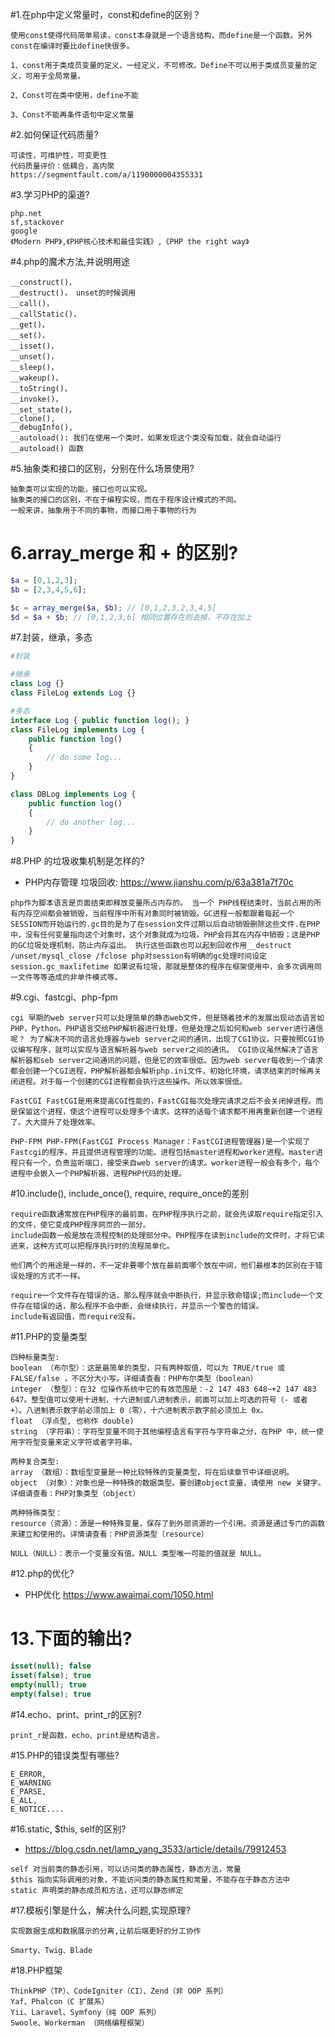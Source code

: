 #1.在php中定义常量时，const和define的区别？

```
使用const使得代码简单易读，const本身就是一个语言结构，而define是一个函数。另外const在编译时要比define快很多。

1、const用于类成员变量的定义，一经定义，不可修改。Define不可以用于类成员变量的定义，可用于全局常量。

2、Const可在类中使用，define不能

3、Const不能再条件语句中定义常量

```

#2.如何保证代码质量?
```
可读性，可维护性，可变更性 
代码质量评价：低耦合，高内聚
https://segmentfault.com/a/1190000004355331
```


#3.学习PHP的渠道?
```
php.net
sf,stackover
google
《Modern PHP》,《PHP核心技术和最佳实践》,《PHP the right way》 
```


#4.php的魔术方法,并说明用途
```
__construct()， 
__destruct()， unset的时候调用
__call()， 
__callStatic()， 
__get()， 
__set()， 
__isset()， 
__unset()， 
__sleep()， 
__wakeup()， 
__toString()，
__invoke()， 
__set_state()， 
__clone(),
__debugInfo(),
__autoload(): 我们在使用一个类时，如果发现这个类没有加载，就会自动运行 __autoload() 函数
```


#5.抽象类和接口的区别，分别在什么场景使用?
```
抽象类可以实现的功能，接口也可以实现。 
抽象类的接口的区别，不在于编程实现，而在于程序设计模式的不同。 
一般来讲，抽象用于不同的事物，而接口用于事物的行为
```

# 6.array_merge 和 + 的区别?
```php
$a = [0,1,2,3];
$b = [2,3,4,5,6];

$c = array_merge($a, $b); // [0,1,2,3,2,3,4,5]
$d = $a + $b; // [0,1,2,3,6] 相同位置存在则去掉，不存在加上
```

#7.封装，继承，多态
```php
#封装

#继承
class Log {}
class FileLog extends Log {}

#多态
interface Log { public function log(); }
class FileLog implements Log {
    public function log()
    {
        // do some log...
    }
}

class DBLog implements Log {
    public function log()
    {
        // do another log...
    }
}
```


#8.PHP 的垃圾收集机制是怎样的?

* PHP内存管理 垃圾回收: https://www.jianshu.com/p/63a381a7f70c

```
php作为脚本语言是页面结束即释放变量所占内存的。 当一个 PHP线程结束时，当前占用的所有内存空间都会被销毁，当前程序中所有对象同时被销毁。GC进程一般都跟着每起一个SESSION而开始运行的.gc目的是为了在session文件过期以后自动销毁删除这些文件.在PHP中，没有任何变量指向这个对象时，这个对象就成为垃圾。PHP会将其在内存中销毁；这是PHP的GC垃圾处理机制，防止内存溢出。 执行这些函数也可以起到回收作用__destruct /unset/mysql_close /fclose php对session有明确的gc处理时间设定session.gc_maxlifetime 如果说有垃圾，那就是整体的程序在框架使用中，会多次调用同一文件等等造成的非单件模式等。
```

#9.cgi、fastcgi、php-fpm
```
cgi 早期的web server只可以处理简单的静态web文件，但是随着技术的发展出现动态语言如PHP，Python。PHP语言交给PHP解析器进行处理，但是处理之后如何和web server进行通信呢？ 为了解决不同的语言处理器与web server之间的通讯，出现了CGI协议。只要按照CGI协议编写程序，就可以实现与语言解析器与web server之间的通讯。 CGI协议虽然解决了语言解析器和seb server之间通讯的问题，但是它的效率很低。因为web server每收到一个请求都会创建一个CGI进程，PHP解析器都会解析php.ini文件，初始化环境，请求结束的时候再关闭进程。对于每一个创建的CGI进程都会执行这些操作。所以效率很低。

FastCGI FastCGI是用来提高CGI性能的，FastCGI每次处理完请求之后不会关闭掉进程。而是保留这个进程，使这个进程可以处理多个请求。这样的话每个请求都不用再重新创建一个进程了。大大提升了处理效率。

PHP-FPM PHP-FPM(FastCGI Process Manager：FastCGI进程管理器)是一个实现了Fastcgi的程序，并且提供进程管理的功能。进程包括master进程和worker进程。master进程只有一个，负责监听端口，接受来自web server的请求。worker进程一般会有多个，每个进程中会嵌入一个PHP解析器，进程PHP代码的处理。
```

#10.include(), include_once(), require, require_once的差别
```
require函数通常放在PHP程序的最前面，在PHP程序执行之前，就会先读取require指定引入的文件，使它变成PHP程序网页的一部分。
include函数一般是放在流程控制的处理部分中。PHP程序在读到include的文件时，才将它读进来，这种方式可以把程序执行时的流程简单化。

他们两个的用途是一样的，不一定非要哪个放在最前面哪个放在中间，他们最根本的区别在于错误处理的方式不一样。

require一个文件存在错误的话，那么程序就会中断执行，并显示致命错误;而include一个文件存在错误的话，那么程序不会中断，会继续执行，并显示一个警告的错误。
include有返回值，而require没有。
```

#11.PHP的变量类型
```
四种标量类型:
boolean （布尔型）：这是最简单的类型，只有两种取值，可以为 TRUE/true 或 FALSE/false ，不区分大小写。详细请查看：PHP布尔类型（boolean）
integer （整型）：在32 位操作系统中它的有效范围是：-2 147 483 648~+2 147 483 647。整型值可以使用十进制，十六进制或八进制表示，前面可以加上可选的符号（- 或者 +）。八进制表示数字前必须加上 0（零），十六进制表示数字前必须加上 0x。
float （浮点型, 也称作 double)
string （字符串）：字符型变量不同于其他编程语言有字符与字符串之分，在PHP 中，统一使用字符型变量来定义字符或者字符串。

两种复合类型:
array （数组）：数组型变量是一种比较特殊的变量类型，将在后续章节中详细说明。
object （对象）：对象也是一种特殊的数据类型。要创建object变量，请使用 new 关键字。详细请查看：PHP对象类型（object）

两种特殊类型：
resource（资源）：源是一种特殊变量，保存了到外部资源的一个引用。资源是通过专门的函数来建立和使用的。详情请查看：PHP资源类型（resource）

NULL（NULL）：表示一个变量没有值。NULL 类型唯一可能的值就是 NULL。
```

#12.php的优化?

* PHP优化 https://www.awaimai.com/1050.html

# 13.下面的输出?
```php
isset(null); false
isset(false); true
empty(null); true
empty(false); true
```

#14.echo、print、print_r的区别?
```
print_r是函数，echo、print是结构语言。
```

#15.PHP的错误类型有哪些?
```
E_ERROR,
E_WARNING
E_PARSE,
E_ALL,
E_NOTICE....
```

#16.static, $this, self的区别?

* https://blog.csdn.net/lamp_yang_3533/article/details/79912453

```
self 对当前类的静态引用，可以访问类的静态属性，静态方法，常量
$this 指向实际调用的对象，不能访问类的静态属性和常量，不能存在于静态方法中
static 声明类的静态成员和方法，还可以静态绑定
```


#17.模板引擎是什么，解决什么问题,实现原理?
```
实现数据生成和数据展示的分离,让前后端更好的分工协作

Smarty、Twig、Blade
```

#18.PHP框架
```
ThinkPHP（TP）、CodeIgniter（CI）、Zend（非 OOP 系列）
Yaf、Phalcon（C 扩展系）
Yii、Laravel、Symfony（纯 OOP 系列）
Swoole、Workerman （网络编程框架）
```






















































